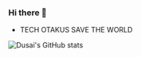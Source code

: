 ### Hi there 👋


- TECH OTAKUS SAVE THE WORLD


![Dusai's GitHub stats](https://github-readme-stats.vercel.app/api?username=Sumalene&theme=tokyonight)
